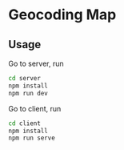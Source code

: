 # Geocoding Map

## Usage

Go to server, run

```bash
cd server
npm install
npm run dev
```

Go to client, run

```bash
cd client
npm install
npm run serve
```
